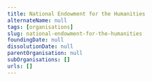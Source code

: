 ```yaml
---
title: National Endowment for the Humanities
alternateName: null
tags: [organisations]
slug: national-endowment-for-the-humanities
foundingDate: null
dissolutionDate: null
parentOrganisation: null
subOrganisations: []
urls: []
---
```

